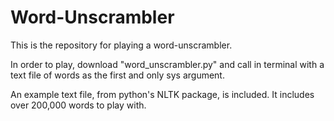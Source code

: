 # Word-Unscrambler
This is the repository for playing a word-unscrambler. 

In order to play, download "word_unscrambler.py" and call in terminal with a text file of words as the first and only sys argument. 

An example text file, from python's NLTK package, is included. It includes over 200,000 words to play with. 
